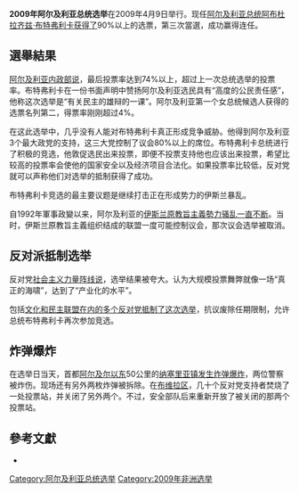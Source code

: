 **2009年阿尔及利亚总统选举**在2009年4月9日举行。现任[阿尔及利亚总统](../Page/阿尔及利亚总统.md "wikilink")[阿布杜拉齐兹·布特弗利卡获得了](https://zh.wikipedia.org/wiki/阿布杜拉齐兹·布特弗利卡 "wikilink")90%以上的选票，第三次當選，成功赢得连任。

## 選舉結果

[阿尔及利亚内政部说](https://zh.wikipedia.org/wiki/阿尔及利亚内政部 "wikilink")，最后投票率达到74%以上，超过上一次总统选举的投票率。布特弗利卡在一份书面声明中赞扬阿尔及利亚选民具有“高度的公民责任感”，他称这次选举是“有关民主的雄辩的一课”。阿尔及利亚第一个女总统候选人获得的选票名列第二，得票率刚刚超过4%。

在这此选举中，几乎没有人能对布特弗利卡真正形成竞争威胁。他得到阿尔及利亚3个最大政党的支持，这三大党控制了议会80%以上的席位。布特弗利卡总统进行了积极的竞选，他敦促选民出来投票，即便不投票支持他也应该出来投票，希望比较高的投票率会使他的国家安全以及经济项目合法化。如果投票率比较低，反对党就可以声称他们对选举的抵制获得了成功。

布特弗利卡竞选的最主要议题是继续打击正在形成势力的伊斯兰暴乱。

自1992年軍事政變以来，阿尔及利亚的[伊斯兰原教旨主義勢力骚乱一直不断](https://zh.wikipedia.org/wiki/伊斯兰原教旨主義 "wikilink")。当时，伊斯兰原教旨主義组织结成的联盟一度可能控制议会，那次议会选举被取消。

## 反对派抵制选举

反对党[社会主义力量阵线说](https://zh.wikipedia.org/wiki/社会主义力量阵线 "wikilink")，选举结果被夸大。认为大规模投票舞弊就像一场“真正的海啸”，达到了“产业化的水平”。

包括[文化和民主联盟在内的多个反对党抵制了这次选举](https://zh.wikipedia.org/wiki/文化和民主联盟 "wikilink")，抗议废除任期限制，允许总统布特弗利卡再次参加竞选。

## 炸弹爆炸

在选举日当天，首都[阿尔及尔以东](https://zh.wikipedia.org/wiki/阿尔及尔 "wikilink")50公里的[纳塞里亚镇发生炸弹爆炸](https://zh.wikipedia.org/wiki/纳塞里亚镇 "wikilink")，两位警察被炸伤。现场还有另外两枚炸弹被拆除。在[布维拉区](https://zh.wikipedia.org/wiki/布维拉区 "wikilink")，几十个反对党支持者焚烧了一处投票站，并关闭了另外两个。不过，安全部队后来重新开放了被关闭的那两个投票站。

## 參考文獻

<div class="references-small">

  -

</div>

[Category:阿尔及利亚总统选举](https://zh.wikipedia.org/wiki/Category:阿尔及利亚总统选举 "wikilink") [Category:2009年非洲选举](https://zh.wikipedia.org/wiki/Category:2009年非洲选举 "wikilink")
